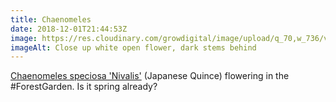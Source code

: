```yaml
---
title: Chaenomeles
date: 2018-12-01T21:44:53Z
image: https://res.cloudinary.com/growdigital/image/upload/q_70,w_736/v1543688436/Chaenomeles-speciosa-Nivalis-flower-F5EA6F08.jpg
imageAlt: Close up white open flower, dark stems behind
---
```


[Chaenomeles speciosa 'Nivalis'](https://www.rhs.org.uk/Plants/99751/Chaenomeles-speciosa-Nivalis/Details) (Japanese Quince) flowering in the #ForestGarden. Is it spring already?
